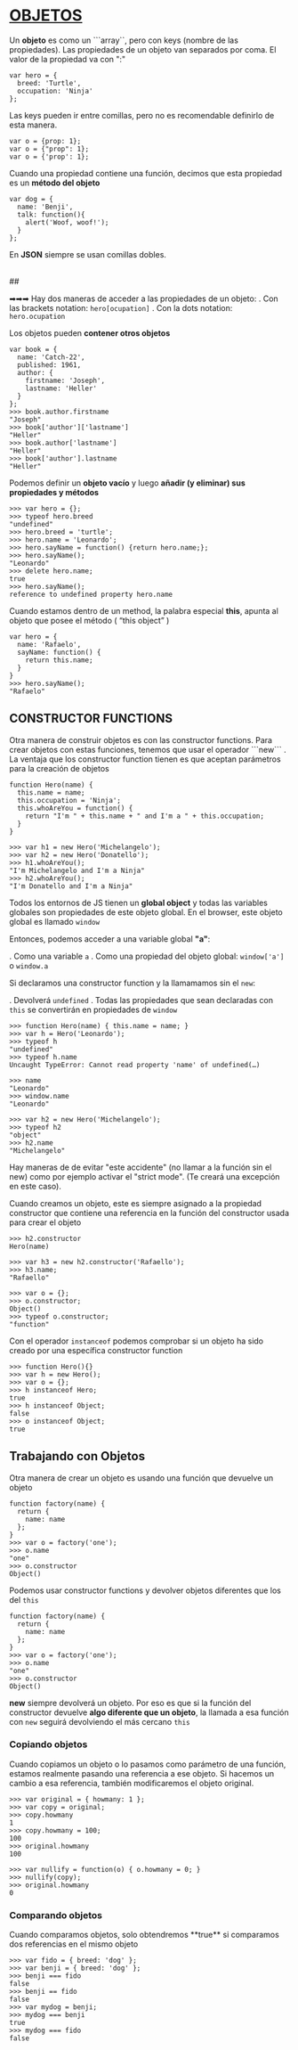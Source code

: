 <h1><a href="https://www.w3schools.com/js/js_objects.asp">OBJETOS</a></h1>

Un **objeto** es como un ```array``, pero con keys (nombre de las propiedades).
Las propiedades de un objeto van separados por coma. El valor de la propiedad va con ":"

```
var hero = {
  breed: 'Turtle',
  occupation: 'Ninja'
};
```


Las keys pueden ir entre comillas, pero no es recomendable definirlo de esta manera.

```
var o = {prop: 1};
var o = {"prop": 1};
var o = {'prop': 1};
```

Cuando una propiedad contiene una función, decimos que esta propiedad es un **método del objeto**

```
var dog = {
  name: 'Benji',
  talk: function(){
    alert('Woof, woof!');
  } 
};
```


En **JSON** siempre se usan comillas dobles.

<br>
##

➡➡➡ Hay dos maneras de acceder a las propiedades  de un objeto:
    . Con las brackets notation: ```hero[ocupation]```
    . Con la dots notation: ```hero.ocupation```

Los objetos pueden <strong>contener otros objetos </strong>

```
var book = {
  name: 'Catch-22',
  published: 1961,
  author: {
    firstname: 'Joseph',
    lastname: 'Heller'
  }
};
>>> book.author.firstname
"Joseph"
>>> book['author']['lastname']
"Heller"
>>> book.author['lastname']
"Heller"
>>> book['author'].lastname
"Heller"
```

Podemos definir un **objeto vacío** y luego **añadir (y eliminar) sus propiedades y métodos**

```
>>> var hero = {};
>>> typeof hero.breed
"undefined"
>>> hero.breed = 'turtle';
>>> hero.name = 'Leonardo';
>>> hero.sayName = function() {return hero.name;};
>>> hero.sayName();
"Leonardo"
>>> delete hero.name;
true
>>> hero.sayName();
reference to undefined property hero.name
```

Cuando estamos dentro de un method, la palabra especial **this**, apunta al objeto que posee el método ( “this object” )

```
var hero = {
  name: 'Rafaelo',
  sayName: function() {
    return this.name;
  }
}
>>> hero.sayName();
"Rafaelo"
```


<h2>CONSTRUCTOR FUNCTIONS</h2>
Otra manera de construir objetos es con las constructor functions. Para crear objetos con estas funciones, tenemos que usar el operador ```new``` . La ventaja que los constructor function tienen es que aceptan parámetros para la creación de objetos


```
function Hero(name) {
  this.name = name;
  this.occupation = 'Ninja';
  this.whoAreYou = function() {
    return "I'm " + this.name + " and I'm a " + this.occupation;
  }
}

>>> var h1 = new Hero('Michelangelo');
>>> var h2 = new Hero('Donatello');
>>> h1.whoAreYou();
"I'm Michelangelo and I'm a Ninja"
>>> h2.whoAreYou();
"I'm Donatello and I'm a Ninja"
```


Todos los entornos de JS tienen un **global object** y todas las variables globales son propiedades de este objeto global. En el browser, este objeto global es llamado ```window```
 
Entonces, podemos acceder a una variable global **"a"**:

. Como una variable ```a```
. Como una propiedad del objeto global: ```window['a']``` o ```window.a```


Si declaramos una constructor function y la llamamamos sin el ```new```:

. Devolverá ```undefined```
. Todas las propiedades que sean declaradas con ```this``` se convertirán en propiedades de ```window```


```
>>> function Hero(name) { this.name = name; }
>>> var h = Hero('Leonardo');
>>> typeof h
"undefined"
>>> typeof h.name
Uncaught TypeError: Cannot read property 'name' of undefined(…)

>>> name
"Leonardo"
>>> window.name
"Leonardo"

>>> var h2 = new Hero('Michelangelo');
>>> typeof h2
"object"
>>> h2.name
"Michelangelo"
```


Hay maneras de de evitar "este accidente" (no llamar a la función sin el new) como por ejemplo activar el "strict mode". (Te creará una excepción en este caso).

Cuando creamos un objeto, este es siempre asignado a la propiedad constructor que contiene una referencia en la función del constructor usada para crear el objeto

```
>>> h2.constructor
Hero(name)

>>> var h3 = new h2.constructor('Rafaello');
>>> h3.name;
"Rafaello"

>>> var o = {};
>>> o.constructor;
Object()
>>> typeof o.constructor;
"function"
```

Con el operador ```instanceof``` podemos comprobar si un objeto ha sido creado por una específica constructor function

```
>>> function Hero(){}
>>> var h = new Hero();
>>> var o = {};
>>> h instanceof Hero;
true
>>> h instanceof Object;
false
>>> o instanceof Object;
true
```

<h2>Trabajando con Objetos</h2>

Otra manera de crear un  objeto es usando una función que devuelve un objeto

```
function factory(name) {
  return {
    name: name
  };
}
>>> var o = factory('one');
>>> o.name
"one"
>>> o.constructor
Object()
```

Podemos usar constructor functions y devolver objetos diferentes que los del ```this```

```
function factory(name) {
  return {
    name: name
  };
}
>>> var o = factory('one');
>>> o.name
"one"
>>> o.constructor
Object()

```


**new** siempre devolverá un objeto. Por eso  es que si la función del constructor devuelve **algo diferente que un objeto**, la llamada a esa función con ```new``` seguirá devolviendo el más cercano ```this```

<h3>Copiando objetos</h3>

Cuando copiamos un objeto o lo pasamos como parámetro de una función, estamos realmente pasando una referencia a ese objeto. Si hacemos un cambio a esa referencia, también modificaremos el objeto original.

```
>>> var original = { howmany: 1 };
>>> var copy = original;
>>> copy.howmany
1
>>> copy.howmany = 100;
100
>>> original.howmany
100

>>> var nullify = function(o) { o.howmany = 0; }
>>> nullify(copy);
>>> original.howmany
0
```

<h3>Comparando objetos</h3>
Cuando comparamos objetos, solo obtendremos **true**  si comparamos dos referencias en el mismo objeto

```
>>> var fido = { breed: 'dog' };
>>> var benji = { breed: 'dog' };
>>> benji === fido
false
>>> benji == fido
false
>>> var mydog = benji;
>>> mydog === benji
true
>>> mydog === fido
false
```



